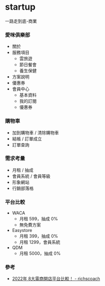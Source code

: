 # startup
一路走到底-商業

### 愛咪俱樂部
- 關於
- 服務項目
  - 雲旅遊
  - 節日餐會
  - 養生保健
- 方案說明
- 優惠券
- 會員中心
  - 基本資料
  - 我的訂閱
  - 優惠券

### 購物車
- 加到購物車 / 清除購物車
- 結帳 / 訂單成立
- 訂單查詢

### 需求考量
- 月租 / 抽成
- 會員系統 / 會員等級
- 形象網站
- 行銷部落格

### 平台比較
- WACA
  - 月租 599，抽成 0%
  - 無免費方案
- Easystore
  - 月租 399，抽成 0%
  - 月租 1299，會員系統
- QDM
  - 月租 5000，抽成 0%

### 參考
- [2022年 8大電商開店平台比較！ - richscoach](https://richscoach.com/online-store-choose/)
